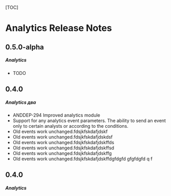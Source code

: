 [TOC]
# Analytics Release Notes
## 0.5.0-alpha
##### Analytics
* TODO 
## 0.4.0
##### Analytics два
* ANDDEP-294 Improved analytics module
* Support for any analytics event parameters. The ability to send an event only to certain analysts or according to the conditions.
* Old events work unchanged.fdsjkfskdafjdskf
* Old events work unchanged.fdsjkfskdafjdskdsf
* Old events work unchanged.fdsjkfskdafjdskffds
* Old events work unchanged.fdsjkfskdafjdskffsd
* Old events work unchanged.fdsjkfskdafjdskffg
* Old events work unchanged.fdsjkfskdafjdskffdgfdgfd
gfgfdgfd
q
f
## 0.4.0
##### Analytics
